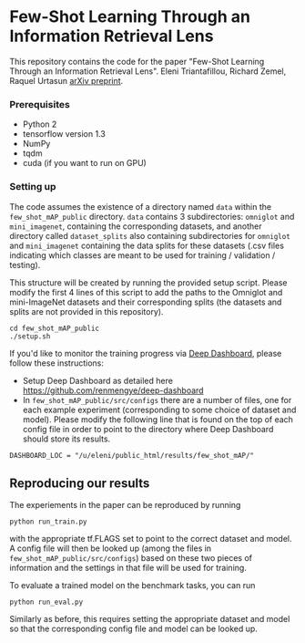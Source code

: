 # Few-Shot Learning Through an Information Retrieval Lens
This repository contains the code for the paper "Few-Shot Learning Through an Information Retrieval Lens". Eleni Triantafillou, Richard Zemel, Raquel Urtasun [arXiv preprint](https://arxiv.org/abs/1707.02610).

### Prerequisites
- Python 2
- tensorflow version 1.3
- NumPy
- tqdm
- cuda (if you want to run on GPU)


### Setting up
The code assumes the existence of a directory named `data` within the `few_shot_mAP_public` directory. `data` contains 3 subdirectories: `omniglot` and `mini_imagenet`, containing the corresponding datasets, and another directory called `dataset_splits` also containing subdirectories for `omniglot` and `mini_imagenet` containing the data splits for these datasets (.csv files indicating which classes are meant to be used for training / validation / testing).

This structure will be created by running the provided setup script. Please modify the first 4 lines of this script to add the paths to the Omniglot and mini-ImageNet datasets and their corresponding splits (the datasets and splits are not provided in this repository).
```
cd few_shot_mAP_public
./setup.sh
```

If you'd like to monitor the training progress via [Deep Dashboard](https://github.com/renmengye/deep-dashboard), please follow these instructions:
- Setup Deep Dashboard as detailed here https://github.com/renmengye/deep-dashboard
- In `few_shot_mAP_public/src/configs` there are a number of files, one for each example experiment (corresponding to some choice of dataset and model). Please modify the following line that is found on the top of each config file in order to point to the directory where Deep Dashboard should store its results.
```
DASHBOARD_LOC = "/u/eleni/public_html/results/few_shot_mAP/"
```


## Reproducing our results

The experiements in the paper can be reproduced by running 
```
python run_train.py
```

with the appropriate tf.FLAGS set to point to the correct dataset and model. A config file will then be looked up (among the files in `few_shot_mAP_public/src/configs`) based on these two pieces of information and the settings in that file will be used for training.

To evaluate a trained model on the benchmark tasks, you can run
```
python run_eval.py
```
Similarly as before, this requires setting the appropriate dataset and model so that the corresponding config file and model can be looked up.
